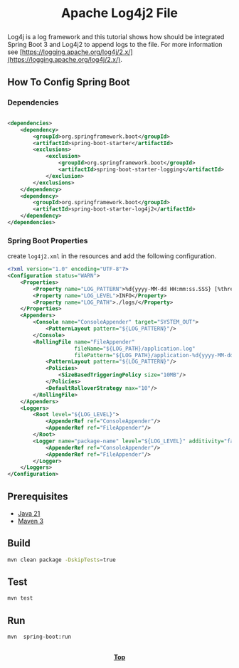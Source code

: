 # <p align="center">Apache Log4j2 File</p>

<p align="justify">

Log4j is a log framework and this tutorial shows how should be integrated Spring Boot 3 and Log4j2 to append logs to the
file. For more information see [https://logging.apache.org/log4j/2.x/](https://logging.apache.org/log4j/2.x/).

</p>

## How To Config Spring Boot

### Dependencies

```xml

<dependencies>
    <dependency>
        <groupId>org.springframework.boot</groupId>
        <artifactId>spring-boot-starter</artifactId>
        <exclusions>
            <exclusion>
                <groupId>org.springframework.boot</groupId>
                <artifactId>spring-boot-starter-logging</artifactId>
            </exclusion>
        </exclusions>
    </dependency>
    <dependency>
        <groupId>org.springframework.boot</groupId>
        <artifactId>spring-boot-starter-log4j2</artifactId>
    </dependency>
</dependencies>
```

### Spring Boot Properties

create `log4j2.xml` in the resources and add the following configuration.

```xml
<?xml version="1.0" encoding="UTF-8"?>
<Configuration status="WARN">
    <Properties>
        <Property name="LOG_PATTERN">%d{yyyy-MM-dd HH:mm:ss.SSS} [%thread] %-5level %logger{36} - %msg%n</Property>
        <Property name="LOG_LEVEL">INFO</Property>
        <Property name="LOG_PATH">./logs/</Property>
    </Properties>
    <Appenders>
        <Console name="ConsoleAppender" target="SYSTEM_OUT">
            <PatternLayout pattern="${LOG_PATTERN}"/>
        </Console>
        <RollingFile name="FileAppender"
                     fileName="${LOG_PATH}/application.log"
                     filePattern="${LOG_PATH}/application-%d{yyyy-MM-dd}.log.gz">
            <PatternLayout pattern="${LOG_PATTERN}"/>
            <Policies>
                <SizeBasedTriggeringPolicy size="10MB"/>
            </Policies>
            <DefaultRolloverStrategy max="10"/>
        </RollingFile>
    </Appenders>
    <Loggers>
        <Root level="${LOG_LEVEL}">
            <AppenderRef ref="ConsoleAppender"/>
            <AppenderRef ref="FileAppender"/>
        </Root>
        <Logger name="package-name" level="${LOG_LEVEL}" additivity="false">
            <AppenderRef ref="ConsoleAppender"/>
            <AppenderRef ref="FileAppender"/>
        </Logger>
    </Loggers>
</Configuration>
```

## Prerequisites

* [Java 21](https://www.oracle.com/de/java/technologies/downloads/)
* [Maven 3](https://maven.apache.org/index.html)

## Build

```bash
mvn clean package -DskipTests=true 
```

## Test

```bash
mvn test
```

## Run

```bash
mvn  spring-boot:run
```

##

**<p align="center"> [Top](#apache-log4j2-file) </p>**